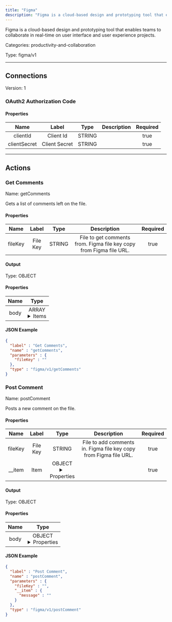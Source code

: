 ```yaml
---
title: "Figma"
description: "Figma is a cloud-based design and prototyping tool that enables teams to collaborate in real-time on user interface and user experience projects."
---
```


Figma is a cloud-based design and prototyping tool that enables teams to collaborate in real-time on user interface and user experience projects.


Categories: productivity-and-collaboration


Type: figma/v1

<hr />



## Connections

Version: 1


### OAuth2 Authorization Code

#### Properties

|      Name       |      Label     |     Type     |     Description     | Required |
|:---------------:|:--------------:|:------------:|:-------------------:|:--------:|
| clientId | Client Id | STRING |  | true |
| clientSecret | Client Secret | STRING |  | true |





<hr />



## Actions


### Get Comments
Name: getComments

Gets a list of comments left on the file.

#### Properties

|      Name       |      Label     |     Type     |     Description     | Required |
|:---------------:|:--------------:|:------------:|:-------------------:|:--------:|
| fileKey | File Key | STRING | File to get comments from. Figma file key copy from Figma file URL. | true |


#### Output



Type: OBJECT


#### Properties

|     Name     |     Type     |
|:------------:|:------------:|
| body | ARRAY <details> <summary> Items </summary> [{STRING\(id), STRING\(file_key), STRING\(parent_id), {STRING\(id), STRING\(handle), STRING\(img_url), STRING\(email)}\(user)}] </details> |




#### JSON Example
```json
{
  "label" : "Get Comments",
  "name" : "getComments",
  "parameters" : {
    "fileKey" : ""
  },
  "type" : "figma/v1/getComments"
}
```


### Post Comment
Name: postComment

Posts a new comment on the file.

#### Properties

|      Name       |      Label     |     Type     |     Description     | Required |
|:---------------:|:--------------:|:------------:|:-------------------:|:--------:|
| fileKey | File Key | STRING | File to add comments in. Figma file key copy from Figma file URL. | true |
| __item | Item | OBJECT <details> <summary> Properties </summary> {STRING\(message)} </details> |  | true |


#### Output



Type: OBJECT


#### Properties

|     Name     |     Type     |
|:------------:|:------------:|
| body | OBJECT <details> <summary> Properties </summary> {STRING\(id), STRING\(file_key), STRING\(parent_id), STRING\(message)} </details> |




#### JSON Example
```json
{
  "label" : "Post Comment",
  "name" : "postComment",
  "parameters" : {
    "fileKey" : "",
    "__item" : {
      "message" : ""
    }
  },
  "type" : "figma/v1/postComment"
}
```




